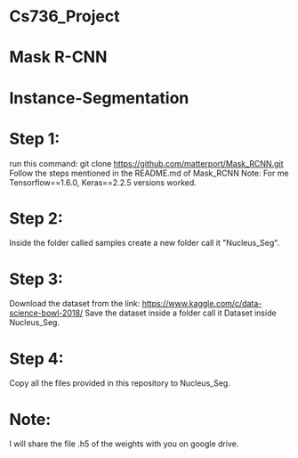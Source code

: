 # Cs736_Project
# Mask R-CNN
# Instance-Segmentation
# Step 1:
run this command:
git clone https://github.com/matterport/Mask_RCNN.git
Follow the steps mentioned in the README.md of Mask_RCNN
Note: For me Tensorflow==1.6.0, Keras==2.2.5 versions worked.
# Step 2:
Inside the folder called samples create a new folder call it "Nucleus_Seg".
# Step 3:
Download the dataset from the link:
https://www.kaggle.com/c/data-science-bowl-2018/
Save the dataset inside a folder call it Dataset inside Nucleus_Seg.
# Step 4:
Copy all the files provided in this repository to Nucleus_Seg.
# Note:
I will share the file .h5 of the weights with you on google drive.
